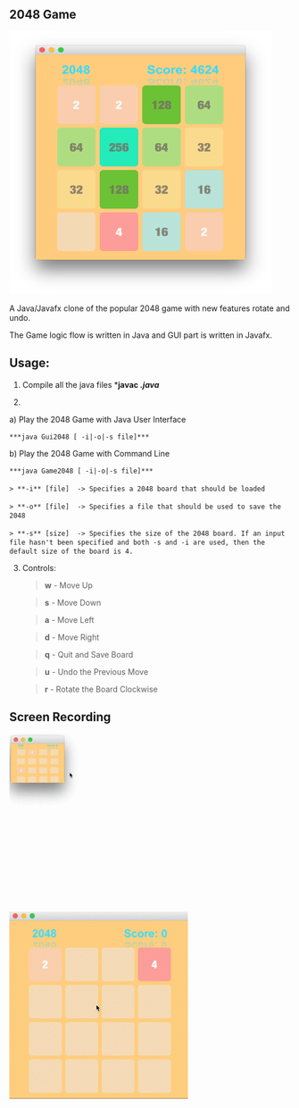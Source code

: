 ## 2048 Game

<img src="./img/2048Game.png" width="470" height="470">

A Java/Javafx clone of the popular 2048 game with new features rotate and undo.

The Game logic flow is written in Java and GUI part is written in Javafx.

## Usage: 

1. Compile all the java files
    ***javac *.java***

2. 
  
  a) Play the 2048 Game with Java User Interface

    ***java Gui2048 [ -i|-o|-s file]***

  b) Play the 2048 Game with Command Line 

    ***java Game2048 [ -i|-o|-s file]***

    > **-i** [file]  -> Specifies a 2048 board that should be loaded
  
    > **-o** [file]  -> Specifies a file that should be used to save the 2048 

    > **-s** [size]  -> Specifies the size of the 2048 board. If an input file hasn't been specified and both -s and -i are used, then the default size of the board is 4.

3. Controls:

   > **w** - Move Up

   > **s** - Move Down
  
   > **a** - Move Left
   
   > **d** - Move Right
   
   > **q** - Quit and Save Board
   
   > **u** - Undo the Previous Move 
   
   > **r** - Rotate the Board Clockwise

## Screen Recording

![](./img/2048.gif)

![](./img/2048rotate.gif)


